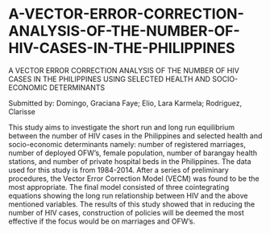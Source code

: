 # A-VECTOR-ERROR-CORRECTION-ANALYSIS-OF-THE-NUMBER-OF-HIV-CASES-IN-THE-PHILIPPINES

A VECTOR ERROR CORRECTION ANALYSIS OF THE NUMBER OF HIV CASES IN THE PHILIPPINES USING SELECTED HEALTH AND SOCIO-ECONOMIC DETERMINANTS

Submitted by: Domingo, Graciana Faye;  Elio, Lara Karmela; Rodriguez, Clarisse

This study aims to investigate the short run and long run equilibrium between the number of HIV cases in the Philippines and selected health and socio-economic determinants namely: number of registered marriages, number of deployed OFW’s, female population, number of barangay health stations, and number of private hospital beds in the Philippines. The data used for this study is from 1984-2014. After a series of preliminary procedures, the Vector Error Correction Model (VECM) was found to be the most appropriate. The final model consisted of three cointegrating equations showing the long run relationship between HIV and the above mentioned variables. The results of this study showed that in reducing the number of HIV cases, construction of policies will be deemed the most effective if the focus would be on marriages and OFW’s.
